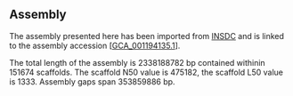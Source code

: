 **Assembly**
--------

The assembly presented here has been imported from [INSDC](http://www.insdc.org) and is linked to the assembly accession [[GCA_001194135.1](http://www.ebi.ac.uk/ena/data/view/GCA_001194135.1)].

The total length of the assembly is 2338188782 bp contained withinin 151674 scaffolds.
The scaffold N50 value is 475182, the scaffold L50 value is 1333.
Assembly gaps span 353859886 bp.

